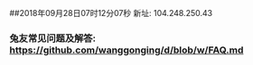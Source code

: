 ##2018年09月28日07时12分07秒 新址: 104.248.250.43
### 兔友常见问题及解答: https://github.com/wanggonging/d/blob/w/FAQ.md
